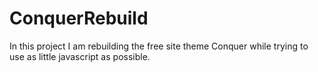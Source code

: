 # ConquerRebuild
In this project I am rebuilding the free site theme Conquer while trying to use as little javascript as possible.
